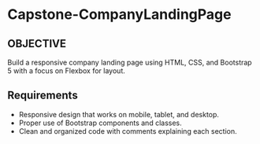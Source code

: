 # Capstone-CompanyLandingPage

## OBJECTIVE

Build a responsive company landing page using HTML, CSS, and Bootstrap 5 with a focus on
Flexbox for layout.

## Requirements

* Responsive design that works on mobile, tablet, and desktop.
* Proper use of Bootstrap components and classes.
* Clean and organized code with comments explaining each section.
